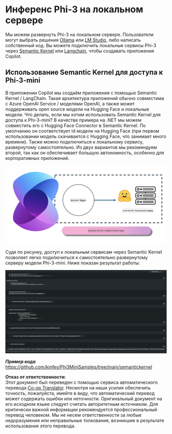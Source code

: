 <!--
CO_OP_TRANSLATOR_METADATA:
{
  "original_hash": "bcf5dd7031db0031abdb9dd0c05ba118",
  "translation_date": "2025-05-07T14:30:34+00:00",
  "source_file": "md/01.Introduction/03/Local_Server_Inference.md",
  "language_code": "ru"
}
-->
# **Инференс Phi-3 на локальном сервере**

Мы можем развернуть Phi-3 на локальном сервере. Пользователи могут выбрать решения [Ollama](https://ollama.com) или [LM Studio](https://llamaedge.com), либо написать собственный код. Вы можете подключить локальные сервисы Phi-3 через [Semantic Kernel](https://github.com/microsoft/semantic-kernel?WT.mc_id=aiml-138114-kinfeylo) или [Langchain](https://www.langchain.com/), чтобы создавать приложения Copilot.


## **Использование Semantic Kernel для доступа к Phi-3-mini**

В приложении Copilot мы создаём приложения с помощью Semantic Kernel / LangChain. Такая архитектура приложений обычно совместима с Azure OpenAI Service / моделями OpenAI, а также может поддерживать open source модели на Hugging Face и локальные модели. Что делать, если мы хотим использовать Semantic Kernel для доступа к Phi-3-mini? В качестве примера на .NET мы можем совместить его с Hugging Face Connector в Semantic Kernel. По умолчанию он соответствует id модели на Hugging Face (при первом использовании модель скачивается с Hugging Face, что занимает много времени). Также можно подключиться к локальному сервису, развернутому самостоятельно. Из двух вариантов мы рекомендуем второй, так как он обеспечивает большую автономность, особенно для корпоративных приложений.

![sk](../../../../../translated_images/sk.d03785c25edc6d445a2e9ae037979e544e0b0c482f43c7617b0324e717b9af62.ru.png)


Судя по рисунку, доступ к локальным сервисам через Semantic Kernel позволяет легко подключиться к самостоятельно развернутому серверу модели Phi-3-mini. Ниже показан результат работы:


![skrun](../../../../../translated_images/skrun.5aafc1e7197dca2020eefcaeaaee184d29bb0cf1c37b00fd9c79acc23a6dc8d2.ru.png)

***Пример кода*** https://github.com/kinfey/Phi3MiniSamples/tree/main/semantickernel

**Отказ от ответственности**:  
Этот документ был переведен с помощью сервиса автоматического перевода [Co-op Translator](https://github.com/Azure/co-op-translator). Несмотря на наши усилия обеспечить точность, пожалуйста, имейте в виду, что автоматический перевод может содержать ошибки или неточности. Оригинальный документ на его исходном языке следует считать авторитетным источником. Для критически важной информации рекомендуется профессиональный перевод человеком. Мы не несем ответственности за любые недоразумения или неправильные толкования, возникшие в результате использования этого перевода.